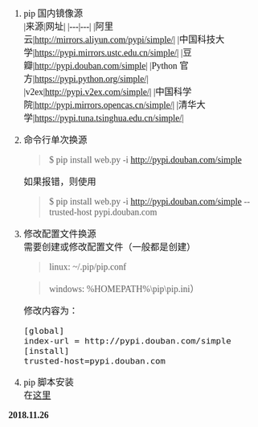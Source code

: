 <font size=4 face='楷体'>

1. pip 国内镜像源  
   |来源|网址|
   |---|---|
   |阿里云|http://mirrors.aliyun.com/pypi/simple/|
   |中国科技大学|https://pypi.mirrors.ustc.edu.cn/simple/|
   |豆瓣|http://pypi.douban.com/simple|
   |Python 官方|https://pypi.python.org/simple/|
   |v2ex|http://pypi.v2ex.com/simple/|
   |中国科学院|http://pypi.mirrors.opencas.cn/simple/|
   |清华大学|https://pypi.tuna.tsinghua.edu.cn/simple/|

2. 命令行单次换源

   > \$ pip install web.py -i http://pypi.douban.com/simple

   如果报错，则使用

   > \$ pip install web.py -i http://pypi.douban.com/simple --trusted-host pypi.douban.com

3. 修改配置文件换源  
   需要创建或修改配置文件（一般都是创建）

   > linux: ~/.pip/pip.conf

   > windows: %HOMEPATH%\pip\pip.ini）

   修改内容为：

   ```
   [global]
   index-url = http://pypi.douban.com/simple
   [install]
   trusted-host=pypi.douban.com
   ```

4. pip 脚本安装  
   在[这里](https://www.cnblogs.com/sunnydou/p/5801760.html)

**2018.11.26**
